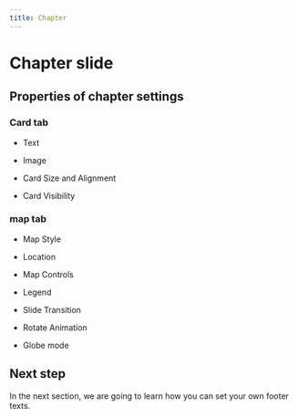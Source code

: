 ```yaml
---
title: Chapter
---
```


# Chapter slide

## Properties of chapter settings

### Card tab

- Text

- Image

- Card Size and Alignment

- Card Visibility

### map tab

- Map Style

- Location

- Map Controls

- Legend

- Slide Transition

- Rotate Animation

- Globe mode

## Next step

In the next section, we are going to learn how you can set your own footer texts.
